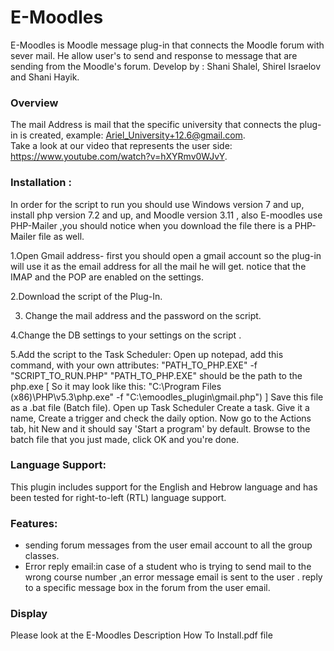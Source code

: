 # E-Moodles
E-Moodles is Moodle message plug-in that connects the Moodle forum with sever mail. He allow user's to send and response to message that are sending from the Moodle's forum.
Develop by : Shani Shalel, Shirel Israelov and Shani Hayik.

### Overview  
The mail Address is mail that the specific university that connects the plug-in is created,
example: Ariel_University+12.6@gmail.com.   
Take a look at our video that represents the user side: https://www.youtube.com/watch?v=hXYRmv0WJvY.

### Installation :

In order for the script to run you should use Windows version 7 and up, install php version 7.2 and up, and Moodle version 3.11 , also E-moodles use PHP-Mailer ,you should notice when you download the file there is a PHP-Mailer file as well.


  1.Open Gmail address- first you should open a gmail account so the plug-in will use it as the email address for all the mail he will get. 
    notice that the IMAP and the POP are enabled on the settings.

  2.Download the script of the Plug-In. 
  
  3. Change the mail address and the password on the script.
  
  4.Change the DB settings to your settings on the script .
  
  5.Add the script to the Task Scheduler: 
    Open up notepad, add this command, with your own attributes:
	  "PATH_TO_PHP.EXE" -f "SCRIPT_TO_RUN.PHP"
    "PATH_TO_PHP.EXE" should be the path to the php.exe
		[ So it may look like this: "C:\Program Files (x86)\PHP\v5.3\php.exe" -f "C:\emoodles_plugin\gmail.php") ]
    Save this file as a .bat file (Batch file).
    Open up Task Scheduler 
    Create a task.
    Give it a name, Create a trigger and check the daily option.
    Now go to the Actions tab, hit New and it should say 'Start a program' by default.
    Browse to the batch file that you just made, click OK and you're done.

### Language Support:
This plugin includes support for the English and Hebrow language and has been tested for right-to-left (RTL) language support. 

### Features:
* sending forum messages from the user email account to all the group classes.
* Error reply email:in case of a student who is trying to send mail to the wrong course number ,an error message email is sent to the user .
  reply to a specific message box in the forum from the user email.


### Display
Please look at the E-Moodles Description How To Install.pdf file 


  
  
